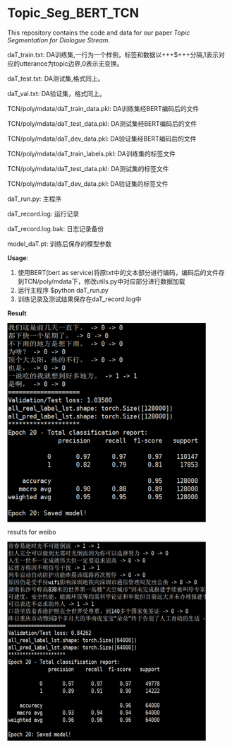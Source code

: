 # Topic_Seg_BERT_TCN
This repository contains the code and data for our paper *Topic Segmentation for Dialogue Stream*.



daT_train.txt: DA训练集,一行为一个样例，标签和数据以+++$+++分隔,1表示对应的utterance为topic边界,0表示无变换。

daT_test.txt: DA测试集,格式同上。

daT_val.txt: DA验证集，格式同上。

TCN/poly/mdata/daT_train_data.pkl: DA训练集经BERT编码后的文件

TCN/poly/mdata/daT_test_data.pkl: DA测试集经BERT编码后的文件

TCN/poly/mdata/daT_dev_data.pkl: DA验证集经BERT编码后的文件

TCN/poly/mdata/daT_train_labels.pkl: DA训练集的标签文件

TCN/poly/mdata/daT_test_data.pkl: DA测试集的标签文件

TCN/poly/mdata/daT_dev_data.pkl: DA验证集的标签文件

daT_run.py: 主程序

daT_record.log: 运行记录

daT_record.log.bak: 日志记录备份

model_daT.pt: 训练后保存的模型参数

**Usage**:
1. 使用BERT(bert as service)将原txt中的文本部分进行编码，编码后的文件存到TCN/poly/mdata下，修改utils.py中对应部分进行数据加载
2. 运行主程序 $python daT_run.py
3. 训练记录及测试结果保存在daT_record.log中

**Result**

<img width="450" height="450" src="./imgs/screenshot_res_dact.png" align=center />



results for weibo

<img width="450" height="450" src="./imgs/screenshot_res_weibo.png" align=center />